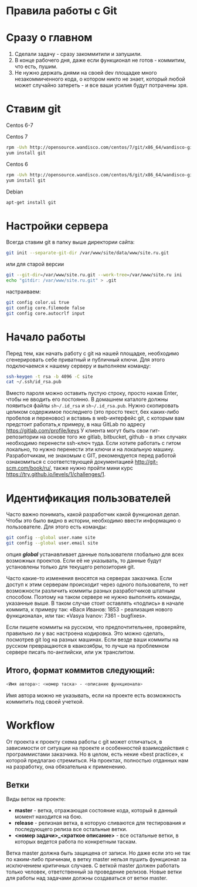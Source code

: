 Правила работы с Git
====================

# Сразу о главном
1. Сделали задачу - сразу закоммитили и запушили.
2. В конце рабочего дня, даже если функционал не готов - коммитим, что есть, пушим.
3. Не нужно держать днями на своей dev площадке много незакоммиченного кода, о котором никто не знает, который любой может случайно затереть - и все ваши усилия будут потрачены зря.

# Ставим git
Centos 6-7

Centos 7
```sh 
rpm -Uvh http://opensource.wandisco.com/centos/7/git/x86_64/wandisco-git-release-7-1.noarch.rpm
yum install git
```

Centos 6 
```sh 
rpm -Uvh http://opensource.wandisco.com/centos/6/git/x86_64/wandisco-git-release-6-1.src.rpm
yum install git
```

Debian
```sh 
apt-get install git
```
# Настройки сервера
Всегда ставим git в папку выше директории сайта:
```sh 
git init --separate-git-dir /var/www/site/data/www/site.ru.git
```
или для старой версии 
```sh 
git --git-dir=/var/www/site.ru.git --work-tree=/var/www/site.ru ini
echo "gitdir: /var/www/site.ru.git" > .git
```

настраиваем:
```sh 
git config color.ui true
git config core.filemode false
git config core.autocrlf input
```

# Начало работы
Перед тем, как начать работу с git на нашей площадке, необходимо сгенерировать себе приватный и публичный ключи. Для этого подключаемся к нашему серверу и выполняем команду:
```sh
ssh-keygen -t rsa -b 4096 -C site
cat ~/.ssh/id_rsa.pub
```
Вместо пароля можно оставить пустую строку, просто нажав Enter, чтобы не вводить его постоянно. В домашнем каталоге должны появиться файлы ```sh~/.id_rsa``` и ```sh~/.id_rsa.pub```. Нужно скопировать целиком содержимое последнего (это просто текст, бех каких-либо пробелов и переновос) и вставиь в web-интерфейс git, с которым вам предстоит работать,к примеру, в наш GitLab по адресу https://gitlab.com/profile/keys
У клиента могут быть свои гит-репозитории на основе того же gitlab, bitbucket, github - в этих случаях необходимо перенести ssh-ключ туда.
Если хотите работать с гитом локально, то нужно перенести эти ключи и на локальную машину.
Разработчикам, не знакомым с GIT, рекомендуется перед работой ознакомиться с соответствующей документацией http://git-scm.com/book/ru/, также нужно пройти мини курс https://try.github.io/levels/1/challenges/1.

# Идентификация пользователей
Часто важно понимать, какой разработчик какой функционал делал. Чтобы это было видно в истории, необходимо ввести информацию о пользователе. Для этого есть команды:
```sh
git config --global user.name site
git config --global user.email site
```
опция ***global*** устанавливает данные пользователя глобально для всех возможных проектов. Если её не указывать, то данные будут установлены только для текущего репозитория git.

Часто какие-то изменения вносятся на серверах заказчика. Если доступ к этим серверам происходит через одного пользователя, то нет возможности различить коммиты разных разработчиков штатным способом. Поэтому на таком сервере не нужно выполнять команды, указанные выше. В таком случае стоит оставлять «подпись» в начале коммита, к примеру так: «Вася Иванов: 1853 - реализация нового функционала», или так: «Vasya Ivanov: 7361 - bugfixes».

Если пишете коммиты на русском, что предпочтительнее, проверяйте, правильно ли у вас настроена кодировка. Это можно сделать, посмотрев git log на разных машинах. Если везде ваши коммиты на русском превращаются в квакозябры, то лучше на проблемном сервере писать по-английски, или уж транслитом.

## Итого, формат коммитов следующий:
```sh
<Имя автора>: <номер таска> - <описание функционала>
```
Имя автора можно не указывать, если на проекте есть возможность коммитить под своей учеткой.

# Workflow

От проекта к проекту схема работы с git может отличаться, в зависимости от ситуации на проекте и особенностей взаимодействия с программистами заказчика. Но в целом, есть некие «best practice», к которой предлагаю стремиться. На проектах, полностью отданных нам на разработку, она обязательна к применению.

## Ветки
Виды веток на проекте:
- **master** - ветка, отражающая состояние кода, который в данный момент находится на бою.
- **release** - релизная ветка, в которую сливаются для тестирования и последующего релиза все остальные ветки.
- **<номер задачи>_<краткое описание>** - все остальные ветки, в которых ведется работа по конкретным таскам.

Ветка master должна быть защищена от записи. Но даже если это не так по каким-либо причинам, в ветку master нельзя пушить функционал за исключением критичных случаев. С веткой master должен работать только человек, ответственный за проведение релизов.
Новые ветки для работы над задачами должны создаваться от ветки master.

